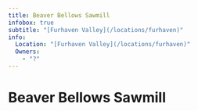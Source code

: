 ```yaml
---
title: Beaver Bellows Sawmill
infobox: true
subtitle: "[Furhaven Valley](/locations/furhaven)"
info:
  Location: "[Furhaven Valley](/locations/furhaven)"
  Owners:
    - "?"
---
```


# Beaver Bellows Sawmill
